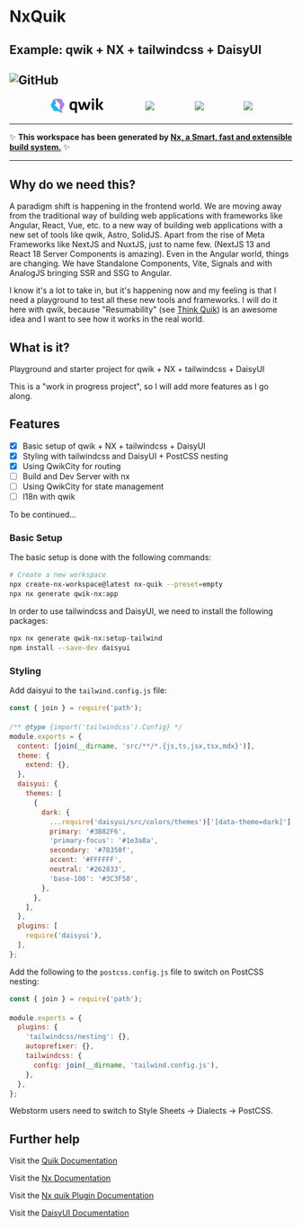 # NxQuik
## Example: qwik + NX + tailwindcss + DaisyUI
![GitHub](https://img.shields.io/github/license/claboran/nx-quik)
---

<div style="display: flex; justify-content: space-evenly; align-items: center">
  <a href="https://qwik.builder.io/">
    <img src="https://raw.githubusercontent.com/BuilderIO/qwik/main/.github/assets/qwik-logo.svg" width="100">
  </a>
  <a alt="Nx logo" href="https://nx.dev" target="_blank" rel="noreferrer">
    <img src="https://raw.githubusercontent.com/nrwl/nx/master/images/nx-logo.png" width="45">
  </a>
  <a href="https://tailwindcss.com/" target="_blank">
    <img src="https://getlogovector.com/wp-content/uploads/2021/01/tailwind-css-logo-vector.png" width="100"/>
  </a>
  <a href="https://daisyui.com/" target="_blank">
    <img src="https://github.githubassets.com/images/icons/emoji/unicode/1f33c.png" width="40"/>
  </a>
</div>

---
✨ **This workspace has been generated by [Nx, a Smart, fast and extensible build system.](https://nx.dev)** ✨

---
## Why do we need this?

A paradigm shift is happening in the frontend world. We are moving away from the traditional way of building web applications with frameworks 
like Angular, React, Vue, etc. to a new way of building web applications with a new set of tools like qwik, Astro, SolidJS.
Apart from the rise of Meta Frameworks like NextJS and NuxtJS, just to name few. (NextJS 13 and React 18 Server Components is amazing).
Even in the Angular world, things are changing. We have Standalone Components, Vite, Signals and with AnalogJS bringing SSR and SSG to Angular.

I know it's a lot to take in, but it's happening now and my feeling is that I need a playground to test all these new tools and frameworks.
I will do it here with qwik, because "Resumability" (see [Think Quik](https://qwik.builder.io/docs/think-qwik/)) is an awesome idea and I want to see how it works in the real world.

## What is it?

Playground and starter project for qwik + NX + tailwindcss + DaisyUI

This is a "work in progress project", so I will add more features as I go along.

## Features

- [x] Basic setup of qwik + NX + tailwindcss + DaisyUI
- [x] Styling with tailwindcss and DaisyUI + PostCSS nesting
- [x] Using QwikCity for routing
- [ ] Build and Dev Server with nx
- [ ] Using QwikCity for state management
- [ ] I18n with qwik

To be continued...

### Basic Setup

The basic setup is done with the following commands:

```bash
# Create a new workspace
npx create-nx-workspace@latest nx-quik --preset=empty
npx nx generate qwik-nx:app
```

In order to use tailwindcss and DaisyUI, we need to install the following packages:

```bash
npx nx generate qwik-nx:setup-tailwind
npm install --save-dev daisyui
```

### Styling

Add daisyui to the `tailwind.config.js` file:

```js
const { join } = require('path');

/** @type {import('tailwindcss').Config} */
module.exports = {
  content: [join(__dirname, 'src/**/*.{js,ts,jsx,tsx,mdx}')],
  theme: {
    extend: {},
  },
  daisyui: {
    themes: [
      {
        dark: {
          ...require('daisyui/src/colors/themes')['[data-theme=dark]'],
          primary: '#3B82F6',
          'primary-focus': '#1e3a8a',
          secondary: '#78350f',
          accent: '#FFFFFF',
          neutral: '#262833',
          'base-100': '#3C3F50',
        },
      },
    ],
  },
  plugins: [
    require('daisyui'),
  ],
};
```

Add the following to the `postcss.config.js` file to switch on PostCSS nesting:

```js
const { join } = require('path');

module.exports = {
  plugins: {
    'tailwindcss/nesting': {},
    autoprefixer: {},
    tailwindcss: {
      config: join(__dirname, 'tailwind.config.js'),
    },
  },
};
```
Webstorm users need to switch to Style Sheets -> Dialects -> PostCSS.

## Further help
Visit the [Quik Documentation](https://qwik.builder.io/docs)

Visit the [Nx Documentation](https://nx.dev)

Visit the [Nx quik Plugin Documentation](https://github.com/qwikifiers/qwik-nx)

Visit the [DaisyUI Documentation](https://daisyui.com/)

